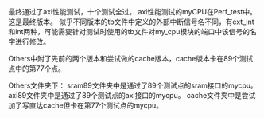 最终通过了axi性能测试，十个测试全过。
axi性能测试的myCPU在Perf_test中。这是最终版本。
似乎不同版本的tb文件中定义的外部中断信号名不同，有ext_int和int两种，可能需要针对测试时使用的tb文件对my_cpu模块的端口中该信号的名字进行修改。

Others中附了先前的两个版本和尝试做的cache版本，cache版本卡在89个测试点中的第77个点。

Others文件夹下：
sram89文件夹中是通过了89个测试点的sram接口的mycpu。
axi89文件夹中是通过了89个测试点的axi接口的mycpu。
cache文件夹中是尝试加了写直达cache但卡在第77个测试点的mycpu。

